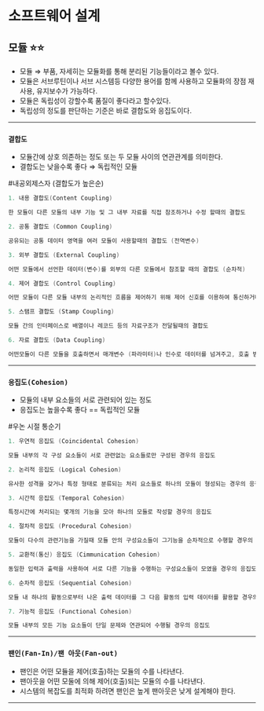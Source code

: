 # **소프트웨어 설계**

## **모듈** ⭐️⭐️

- 모듈 ⇒ 부품, 자세히는 모듈화를 통해 분리된 기능들이라고 볼수 있다.
- 모듈은 서브루틴이나 서브 시스템등 다양한 용어를 함께 사용하고 모듈화의 장점 재사용, 유지보수가 가능하다.
- 모듈은 독립성이 강할수록 품질이 좋다라고 할수있다.
- 독립성의 정도를 판단하는 기준은 바로 결합도와 응집도이다.

---

### `결합도`

- 모듈간에 상호 의존하는 정도 또는 두 모듈 사이의 연관관계를 의미한다.
- 결합도는 낮을수록 좋다 ⇒ 독립적인 모듈

#내공외제스자 (결합도가 높은순)

```c
1. 내용 결합도(Content Coupling)

한 모듈이 다른 모듈의 내부 기능 및 그 내부 자료를 직접 참조하거나 수정 할때의 결합도

2. 공통 결합도 (Common Coupling)

공유되는 공통 데이터 영역을 여러 모듈이 사용할때의 결합도 (전역변수)

3. 외부 결합도 (External Coupling)

어떤 모듈에서 선언한 데이터(변수)를 외부의 다른 모듈에서 참조할 때의 결합도 (순차적)

4. 제어 결합도 (Control Coupling)

어떤 모듈이 다른 모듈 내부의 논리적인 흐름을 제어하기 위해 제어 신호를 이용하여 통신하거나 제어 요소를 전달하는 결합도

5. 스탬프 결합도 (Stamp Coupling)

모듈 간의 인터페이스로 배열이나 레코드 등의 자료구조가 전달될때의 결합도

6. 자료 결합도 (Data Coupling)

어떤모듈이 다른 모듈을 호출하면서 매개변수 (파라미터)나 인수로 데이터를 넘겨주고, 호출 받은 모듈은 받은 데이터에 대한 처리 결과를 다시 돌려주는 결합도
```

---

### `응집도(Cohesion)`

- 모듈의 내부 요소들의 서로 관련되어 있는 정도
- 응집도는 높을수록 좋다 == 독립적인 모듈

#우논 시절 통순기

```c
1. 우연적 응집도 (Coincidental Cohesion)

모듈 내부의 각 구성 요소들이 서로 관련없는 요소들로만 구성된 경우의 응집도

2. 논리적 응집도 (Logical Cohesion)

유사한 성격을 갖거나 특정 형태로 분류되는 처리 요소들로 하나의 모듈이 형성되는 경우의 응집도

3. 시간적 응집도 (Temporal Cohesion)

특정시간에 처리되는 몇개의 기능을 모아 하나의 모듈로 작성할 경우의 응집도

4. 절차적 응집도 (Procedural Cohesion)

모듈이 다수의 관련기능을 가질때 모듈 안의 구성요소들이 그기능을 순차적으로 수행할 경우의 응집도

5. 교환적(통신) 응집도 (Cimmunication Cohesion)

동일한 입력과 출력을 사용하여 서로 다른 기능을 수행하는 구성요소들이 모였을 경우의 응집도

6. 순차적 응집도 (Sequential Cohesion)

모듈 내 하나의 활동으로부터 나온 출력 데이터를 그 다음 활동의 입력 데이터를 활용할 경우의 응집도

7. 기능적 응집도 (Functional Cohesion)

모듈 내부의 모든 기능 요소들이 단일 문제와 연관되어 수행될 경우의 응집도
```

---

### `팬인(Fan-In)/팬 아웃(Fan-out)`

- 팬인은 어떤 모듈을 제어(호출)하는 모듈의 수를 나타낸다.
- 팬아웃을 어떤 모둘에 의해 제어(호출)되는 모듈의 수를 나타낸다.
- 시스템의 복잡도를 최적화 하려면 팬인은 높게 팬아웃은 낮게 설계해야 한다.

---
